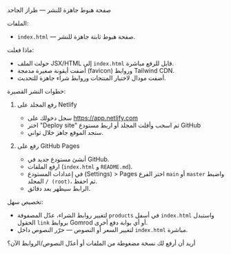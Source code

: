 صفحة هبوط جاهزة للنشر — طراز الجاحد

الملفات:
- `index.html` — صفحة هبوط ثابتة جاهزة للنشر.

ماذا فعلت:
- حولت الملف JSX/HTML إلى `index.html` قابل للرفع مباشرة.
- أضفت أيقونة صغيرة مدمجة (favicon) وروابط Tailwind CDN.
- أضفت مودال لاختيار المنتجات وروابط شراء جاهزة للتحديث.

خطوات النشر القصيرة:
1) رفع المجلد على Netlify
   - سجل دخولك على https://app.netlify.com
   - اختر "Deploy site" ثم اسحب وأفلت المجلد أو اربط مستودع GitHub
   - ستجد الموقع جاهز خلال ثواني.

2) رفع على GitHub Pages
   - أنشئ مستودع جديد في GitHub.
   - ارفع الملفات (`index.html` و `README.md`).
   - في إعدادات المستودع (Settings) > Pages اختر الفرع `main` أو `master` واضبط المجلد `/ (root)`، ثم احفظ.
   - الرابط سيظهر بعد دقائق.

تخصيص سهل:
- لتغيير روابط الشراء، عدّل المصفوفة `products` في أسفل `index.html` واستبدل الحقول `link` بروابط Gomrod أو أي بوابة دفع أخرى.
- لتغيير السعر أو النصوص — حرّر النصوص داخل `index.html` مباشرة.

أريد أن أرفع لك نسخة مضغوطة من الملفات أو أعدّل النصوص/الروابط الآن؟
